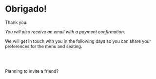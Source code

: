 # Obrigado!

Thank you. 

*You will also receive an email with a payment confirmation*. <br>

We will get in touch with you in the following days so you can 
share your preferences for the menu and seating. 

<br>
<br>
<br>
Planning to invite a friend? 


